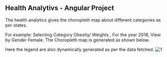 ## Health Analytivs - Angular Project

The health analytics gives the choropleth map about different categories as per states.

For example:
Selecting Category Obesity/ Weights , For the year 2018, View by Gender Female. 
The Choropleth map is generated as shown below. 

Here the legend are also dynamically generated as per the data fetched.
![1](/screenshots/1.png)